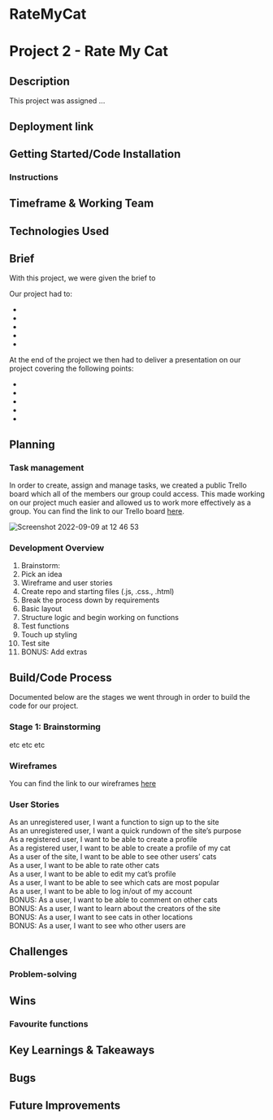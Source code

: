 # RateMyCat

# Project 2 - Rate My Cat

## Description

This project was assigned ...

## Deployment link




## Getting Started/Code Installation

### Instructions



## Timeframe & Working Team


## Technologies Used



## Brief

With this project, we were given the brief to 

Our project had to:

-
-
-
-
-

At the end of the project we then had to deliver a presentation on our project covering the following points:

-
-
-
-
-

## Planning

### Task management  

In order to create, assign and manage tasks, we created a public Trello board which all of the members our group could access. This made working on our project much easier and allowed us to work more effectively as a group. You can find the link to our Trello board [here](https://trello.com/b/BjeZaJ0E/rate-my-cat).

![Screenshot 2022-09-09 at 12 46 53](https://media.git.generalassemb.ly/user/44781/files/518d6b93-92a0-493b-8d0a-33add6ebed95)

### Development Overview

1. Brainstorm:
2. Pick an idea
3. Wireframe and user stories
4. Create repo and starting files (.js, .css., .html)
5. Break the process down by requirements
6. Basic layout
7. Structure logic and begin working on functions
8. Test functions
9. Touch up styling
10. Test site
11. BONUS: Add extras

## Build/Code Process

Documented below are the stages we went through in order to build the code for our project.  

### Stage 1: Brainstorming  

etc
etc
etc

### Wireframes

You can find the link to our wireframes [here](https://git.generalassemb.ly/alex-sasha-ward/RateMyCat/blob/a3ae43f2f5e76c60127c7b5af1a83c0d83f1be7f/ERDs/RateMyCat%20ERD%20Final.pdf)

### User Stories

As an unregistered user, I want a function to sign up to the site  
As an unregistered user, I want a quick rundown of the site’s purpose  
As a registered user, I want to be able to create a profile  
As a registered user, I want to be able to create a profile of my cat  
As a user of the site, I want to be able to see other users’ cats  
As a user, I want to be able to rate other cats  
As a user, I want to be able to edit my cat’s profile  
As a user, I want to be able to see which cats are most popular  
As a user, I want to be able to log in/out of my account  
BONUS: As a user, I want to be able to comment on other cats  
BONUS: As a user, I want to learn about the creators of the site  
BONUS: As a user, I want to see cats in other locations  
BONUS: As a user, I want to see who other users are  

## Challenges

### Problem-solving  


## Wins

### Favourite functions


## Key Learnings & Takeaways


## Bugs


## Future Improvements

